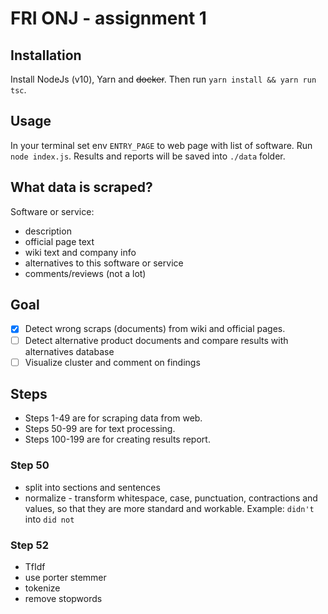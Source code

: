 # FRI ONJ - assignment 1 

## Installation
Install NodeJs (v10), Yarn and ~~docker~~. Then run `yarn install && yarn run tsc`.

## Usage
In your terminal set env `ENTRY_PAGE` to web page with list of software.
Run `node index.js`. Results and reports will be saved into `./data` folder.

## What data is scraped?
Software or service:
- description
- official page text
- wiki text and company info
- alternatives to this software or service
- comments/reviews (not a lot)

## Goal
-[x] Detect wrong scraps (documents) from wiki and official pages. 
-[ ] Detect alternative product documents and compare results with alternatives database
-[ ] Visualize cluster and comment on findings

## Steps
- Steps 1-49 are for scraping data from web.
- Steps 50-99 are for text processing.
- Steps 100-199 are for creating results report.

### Step 50
- split into sections and sentences
- normalize - transform whitespace, case, punctuation, contractions and values, so that they are more standard and workable. Example: `didn't` into `did not`

### Step 52
- TfIdf
- use porter stemmer
- tokenize
- remove stopwords